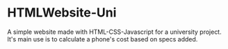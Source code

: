# HTMLWebsite-Uni

A simple website made with HTML-CSS-Javascript for a university project. It's main use is to calculate a phone's cost based on specs added.
